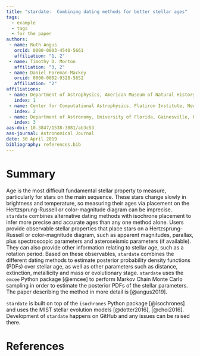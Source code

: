 ```yaml
---
title: "stardate:  Combining dating methods for better stellar ages"
tags:
  - example
  - tags
  - for the paper
authors:
 - name: Ruth Angus
   orcid: 0000-0003-4540-5661
   affiliation: "1, 2"
 - name: Timothy D. Morton
   affiliation: "3, 2"
 - name: Daniel Foreman-Mackey
   orcid: 0000-0002-9328-5652
   affiliation: "2"
affiliations:
 - name: Department of Astrophysics, American Museum of Natural History, New York, NY, 10024, USA
   index: 1
 - name: Center for Computational Astrophysics, Flatiron Institute, New York, NY, 10010, USA
   index: 2
 - name: Department of Astronomy, University of Florida, Gainesville, FL, 32611, USA
   index: 3
aas-doi: 10.3847/1538-3881/ab3c53
aas-journal: Astronomical Journal
date: 30 April 2019
bibliography: references.bib
---
```


# Summary

Age is the most difficult fundamental stellar property to measure,
particularly for stars on the main sequence.
These stars change slowly in brightness and temperature, so measuring their
ages via placement on the Hertzsprung-Russell or color-magnitude diagram can
be imprecise.
``stardate`` combines alternative dating methods with isochrone placement to
infer more precise and accurate ages than any one method alone.
Users provide observable stellar properties that place stars on a
Hertzsprung-Russell or color-magnitude diagram, such as apparent magnitudes,
parallax, plus spectroscopic parameters and asteroseismic parameters (if
available).
They can also provide other information relating to stellar age, such as a
rotation period.
Based on these observables, ``stardate`` combines the different dating methods
to estimate posterior probability density functions (PDFs) over stellar age,
as well as other parameters such as distance, extinction, metallicity and mass
or evolutionary stage.
``stardate`` uses the ``emcee`` Python package [@emcee] to perform Markov
Chain Monte Carlo sampling in order to estimate the posterior PDFs of the
stellar parameters.
The paper describing the method in more detail is [@angus2019].

``stardate`` is built on top of the ``isochrones`` Python package
[@isochrones] and uses the MIST stellar evolution models [@dotter2016],
[@choi2016].
Development of ``stardate`` happens on GitHub and any issues can be raised
there.

# References

